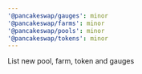 ```yaml
---
'@pancakeswap/gauges': minor
'@pancakeswap/farms': minor
'@pancakeswap/pools': minor
'@pancakeswap/tokens': minor
---
```


List new pool, farm, token and gauges
